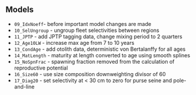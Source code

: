 ## Models

* `09_IdxNoeff`- before important model changes are made
* `10_SelUngroup` - ungroup fleet selectivities between regions
* `11_JPTP` - add JPTP tagging data, change mixing period to 2 quarters
* `12_Age10LW` - increase max age from 7 to 10 years
* `13_CondAge` - add otolith data, deterministic von Bertalanffy for all ages
* `14_MatLength` - maturity at length converted to age using smooth splines
* `15_NoSpnFrac` - spawning fraction removed from the calculation of reproductive potential
* `16_Size60` - use size composition downweighting divisor of 60
* `17_Diag20` - set selectivity at < 30 cm to zero for purse seine and pole-and-line
